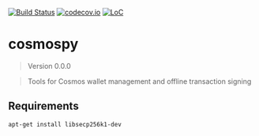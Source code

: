 [![Build Status](https://travis-ci.com/hukkinj1/cosmospy.svg?branch=master)](https://travis-ci.com/hukkinj1/cosmospy)
[![codecov.io](https://codecov.io/gh/hukkinj1/cosmospy/branch/master/graph/badge.svg)](https://codecov.io/gh/hukkinj1/cosmospy)
[![LoC](https://tokei.rs/b1/github/hukkinj1/cosmospy)](https://tokei.rs/b1/github/hukkinj1/cosmospy)
# cosmospy

<!--- Don't edit the version line below manually. Let bump2version do it for you. -->
> Version 0.0.0

> Tools for Cosmos wallet management and offline transaction signing

## Requirements
```bash
apt-get install libsecp256k1-dev
```
